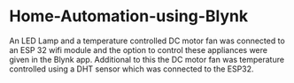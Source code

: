 # Home-Automation-using-Blynk
An LED Lamp and a temperature controlled DC motor fan was connected to an ESP 32 wifi module and the option to control these appliances were given in the Blynk app. Additional to this the DC motor fan was temperature controlled using a DHT sensor which was connected to the ESP32.

